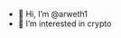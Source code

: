 - 👋 Hi, I’m @arweth1
- 👀 I’m interested in crypto
  


<!---
arweth1/arweth1 is a ✨ special ✨ repository because its `README.md` (this file) appears on your GitHub profile.
You can click the Preview link to take a look at your changes.
--->
